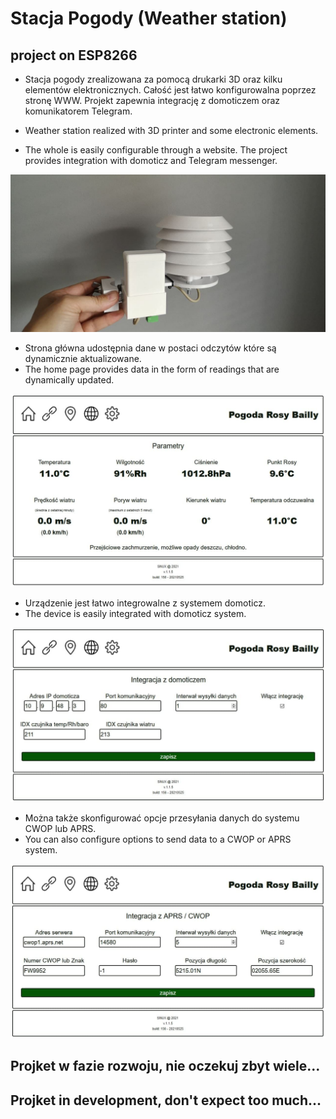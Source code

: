 # Stacja Pogody (Weather station)

## project on ESP8266

* Stacja pogody zrealizowana za pomocą drukarki 3D oraz kilku elementów elektronicznych.
Całość jest łatwo konfigurowalna poprzez stronę WWW. Projekt zapewnia integrację z domoticzem oraz komunikatorem Telegram.

* Weather station realized with 3D printer and some electronic elements.
* The whole is easily configurable through a website. The project provides integration with domoticz and Telegram messenger.

![GitHub Logo](/pic/photo_2021-05-16_18-42-17.jpg)

* Strona główna udostępnia dane w postaci odczytów które są dynamicznie aktualizowane.
* The home page provides data in the form of readings that are dynamically updated.

![GitHub Logo](/pic/index.jpg)

* Urządzenie jest łatwo integrowalne z systemem domoticz.
* The device is easily integrated with domoticz system.

![GitHub Logo](/pic/domoticz.jpg)

* Można także skonfigurować opcje przesyłania danych do systemu CWOP lub APRS.
* You can also configure options to send data to a CWOP or APRS system.

![GitHub Logo](/pic/aprs.jpg)

## Projket w fazie rozwoju, nie oczekuj zbyt wiele...
## Projket in development, don't expect too much...
